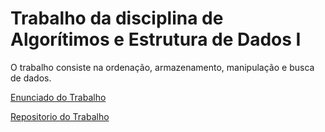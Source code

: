 # Trabalho da disciplina de Algorítimos e Estrutura de Dados I

O trabalho consiste na ordenação, armazenamento, manipulação e busca de dados.

[Enunciado do Trabalho](http://www.brunoribas.com.br/aed1/2016-2/trabalho1/)

[Repositorio do Trabalho](https://github.com/bcribas/duckter)
